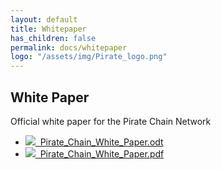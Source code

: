 ```yaml
---
layout: default
title: Whitepaper
has_children: false
permalink: docs/whitepaper
logo: "/assets/img/Pirate_logo.png"
---
```


## White Paper
Official white paper for the Pirate Chain Network

<p>
<ul> 
    <li>
        <a href="/pirate-docs/assets/whitepaper/Pirate_Chain_White_Paper.odt">
        <img src="/pirate-docs/assets/icons/odt.png" />&nbsp; 
        Pirate_Chain_White_Paper.odt</a>
    </li> 
    <li>
        <a href="/pirate-docs/assets/whitepaper/Pirate_Chain_White_Paper.pdf">
        <img src="/pirate-docs/assets/icons/pdf.png" />&nbsp; 
        Pirate_Chain_White_Paper.pdf</a>
    </li>  
</ul>
</p>


